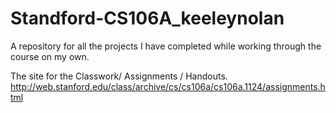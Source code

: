 # Standford-CS106A_keeleynolan
A repository for all the projects I have completed while working through the course on my own.

The site for the Classwork/ Assignments / Handouts.
http://web.stanford.edu/class/archive/cs/cs106a/cs106a.1124/assignments.html

